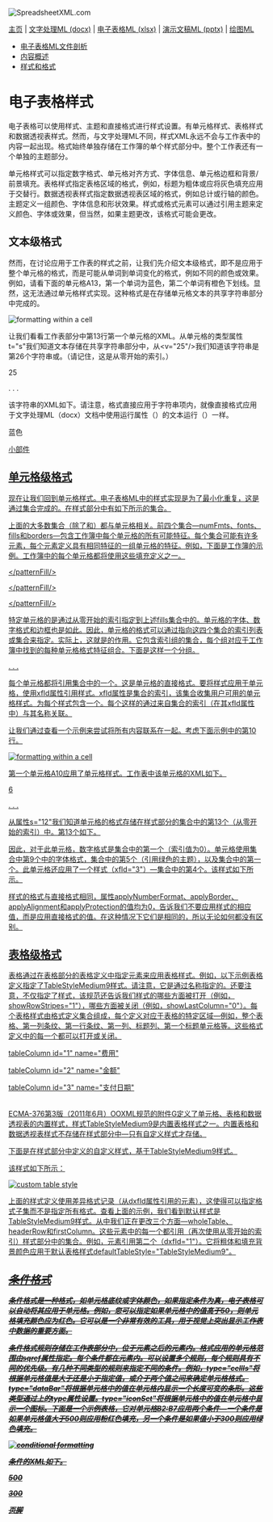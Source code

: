 ![SpreadsheetXML.com](ssImages\SpreadsheetMLBanner.png)

[主页](index.md) | [文字处理ML (docx)](anatomyofOOXML.md) | [电子表格ML (xlsx)](anatomyofOOXML-xlsx.md) | [演示文稿ML (pptx)](anatomyofOOXML-pptx.md) | [绘图ML](drwOverview.md)

- [电子表格ML文件剖析](anatomyofOOXML-xlsx.md)
- [内容概述](SScontentOverview.md)
- [样式和格式](SSstyles.md)

# 电子表格样式

电子表格可以使用样式、主题和直接格式进行样式设置。有单元格样式、表格样式和数据透视表样式。然而，与文字处理ML不同，样式XML永远不会与工作表中的内容一起出现。格式始终单独存储在工作簿的单个样式部分中。整个工作表还有一个单独的主题部分。

单元格样式可以指定数字格式、单元格对齐方式、字体信息、单元格边框和背景/前景填充。表格样式指定表格区域的格式，例如，标题为粗体或应将灰色填充应用于交替行。数据透视表样式指定数据透视表区域的格式，例如总计或行轴的颜色。主题定义一组颜色、字体信息和形状效果。样式或格式元素可以通过引用主题来定义颜色、字体或效果，但当然，如果主题更改，该格式可能会更改。

## 文本级格式

然而，在讨论应用于工作表的样式之前，让我们先介绍文本级格式，即不是应用于整个单元格的格式，而是可能从单词到单词变化的格式，例如不同的颜色或效果。例如，请看下面的单元格A13，第一个单词为蓝色，第二个单词有橙色下划线。显然，这无法通过单元格样式实现。这种格式是在存储单元格文本的共享字符串部分中完成的。

![formatting within a cell](ssImages\SSstyles1.gif)

让我们看看工作表部分中第13行第一个单元格的XML。从单元格的类型属性t="s"我们知道文本存储在共享字符串部分中，从<v="25"/>我们知道该字符串是第26个字符串或<si>。（请记住，这是从零开始的索引。）

<row r="13">

<c r="A13" t="s">

<v>25</v>

</c>

. . .

</row>

该字符串的XML如下。请注意，格式直接应用于字符串项内，就像直接格式应用于文字处理ML（docx）文档中使用运行属性（<rPr>）的文本运行（<r>）一样。

<si>

<r>

<rPr>

<sz val="11"/>

<color theme="4"/>

<rFont val="Calibri"/>

<family val="2"/>

<scheme val="minor"/>

</rPr>

<t>蓝色</t>

</r>

<r>

<rPr>

<sz val="11"/>

<color theme="1"/>

<rFont val="Calibri"/>

<family val="2"/>

<scheme val="minor"/>

</rPr>

<t xml:space="preserve"> </t>

</r>

<r>

<rPr>

<u/>

<sz val="11"/>

<color theme="9"/>

<rFont val="Calibri"/>

<family val="2"/>

<scheme val="minor"/>

</rPr>

<t>小部件</t>

</r>

</si>

## 单元格级格式

现在让我们回到单元格样式。电子表格ML中的样式实现是为了最小化重复，这是通过集合完成的。在样式部分中有如下所示的集合。

<stylesheet xmls="http://schemas.openxmlformats.org/spreadsheetml/2006/main">

<numFmts/>

<fonts/>

<fills/>

<borders/>

<cellStyleXfs/>

<cellXfs/>

<cellStyles/>

<dxfs/>

<tableStyles/>

</stylesheet>

上面的大多数集合（除了<dxfs>和<tableStyles>）都与单元格相关。前四个集合—numFmts、fonts、fills和borders—包含工作簿中每个单元格的所有可能特征。每个集合可能有许多元素，每个元素定义具有相同特征的一组单元格的特征。例如，下面是工作簿的<fills>示例。工作簿中的每个单元格都将使用这些填充定义之一。

<fills count="5">

<fill>

<patternFill patternType="none"/>

</fill>

<fill>

<patternFill patternType="gray125"/>

</fill>

<fill>

<patternFill patternType="solid">

<fgColor rgb="FFFFEB9C"/>

</patternFill/>

</fill>

<fill>

<patternFill patternType="solid">

<fgColor theme="5" tint="0.39997558519241921"/>

<bgColor indexed="65"/>

</patternFill/>

</fill>

<fill>

<patternFill patternType="solid">

<fgColor rgb="FFC6EFCE"/>

</patternFill/>

</fill>

</fills>

特定单元格的<fill>是通过从零开始的索引指定到上述fills集合中的。单元格的字体、数字格式和边框也是如此。因此，单元格的格式可以通过指向这四个集合的索引列表或集合来指定。实际上，这就是<cellXfs>的作用。它包含索引组的集合，每个组对应于工作簿中找到的每种单元格格式特征组合。下面是这样一个分组。

<cellXfs count="14">

<xf numFmtId="0" fontId="0" fillId="0" borderId="0" xfId="0"/>

. . .

</cellXfs>

每个单元格都将引用<cellXfs>集合中的一个<xf>。这是单元格的直接格式。要将样式应用于单元格，<xf>使用xfId属性引用样式。xfId属性是<cellStyleXFs>集合的索引，该集合收集用户可用的单元格样式。<cellStyleXFs>为每个样式包含一个<xf>。每个这样的<xf>通过来自<cellStyles>集合的索引（在其xfId属性中）与其名称关联。

让我们通过查看一个示例来尝试将所有内容联系在一起。考虑下面示例中的第10行。

![formatting within a cell](ssImages\SSstyles2.gif)

第一个单元格A10应用了单元格样式。工作表中该单元格的XML如下。

<row r="10">

<c r="A10" s="12" t="s">

<v>6</v>

</c>

. . .

</row>

从属性s="12"我们知道单元格的格式存储在样式部分的<cellXfs>集合中的第13个（从零开始的索引）<xf>中。第13个<xf>如下。

<xf numFmtId="0" fontId="8" fillId="4" borderId="0" xfId="3"/>

因此，对于此单元格，数字格式是<numFmts>集合中的第一个（索引值为0）。单元格使用<fonts>集合中第9个<font>中的字体格式，<fills>集合中的第5个<fill>（引用绿色的主题），以及<borders>集合中的第一个<border>。此单元格还应用了一个样式（xfId="3"）—<cellStyleXfs>集合中的第4个<xf>。该样式如下所示。

<xf numFmtId="0" fontId="8" fillId="4" borderId="0" applyNumberFormat="0" applyBorder="0" applyAlignment="0" applyProtection="0"/>

样式的格式与直接格式相同，属性applyNumberFormat、applyBorder、applyAlignment和applyProtection的值均为0，告诉我们不要应用样式的相应值，而是应用直接格式的值。在这种情况下它们是相同的，所以无论如何都没有区别。

## 表格级格式

表格通过在表格部分的表格定义中指定<tableStyleInfo>元素来应用表格样式。例如，以下示例表格定义指定了TableStyleMedium9样式。请注意，它是通过名称指定的。还要注意，不仅指定了样式，该规范还告诉我们样式的哪些方面被打开（例如，showRowStripes="1"），哪些方面被关闭（例如，showLastColumn="0"）。每个表格样式由格式定义集合组成，每个定义对应于表格的特定区域—例如，整个表格、第一列条纹、第一行条纹、第一列、标题列、第一个标题单元格等。这些格式定义中的每一个都可以打开或关闭。

<table xmlns="http://schemas.openxmlformats.org/spreadsheetml/2006/main" id="1" name="Table1" displayName="Table1" ref="A18:C22" totalRowShown="0">

<autoFilter ref="A18:C22"/>

<tableColumns count="3">

tableColumn id="1" name="费用"

tableColumn id="2" name="金额"

tableColumn id="3" name="支付日期"

</tableColumns>

<tableStyleInfo name="TableStyleMedium9" showFirstColumn="0" showLastColumn="0" showRowStripes="1" showColumnStripes="0"/>

</table>

ECMA-376第3版（2011年6月）OOXML规范的附件G定义了单元格、表格和数据透视表的内置样式，样式TableStyleMedium9是内置表格样式之一。内置表格和数据透视表样式不存储在样式部分中—只有自定义样式才存储。

下面是在样式部分中定义的自定义样式，基于TableStyleMedium9样式。

<tableStyles count="1" defaultTableStyle="TableStyleMedium9" defaultPivotStyle="PivotStyleLight16">

<tableStyle name="My Custom Table Style" pivot="0" count="3">

<tableStyleElement type="wholeTable" dxfId="2">

<tableStyleElement type="headerRow" dxfId="1">

<tableStyleElement type="firstColumn" dxfId="0">

</tableStyle>

</tableStyles>

该样式如下所示：

![custom table style](ssImages\SSstyles3.gif)

上面的样式定义使用差异格式记录（从dxfId属性引用的<dxf>元素），这使得可以指定格式子集而不是指定所有格式。查看上面的示例，我们看到默认样式是TableStyleMedium9样式。从中我们正在更改三个方面—wholeTable、headerRow和firstColumn。这些元素中的每一个都引用（再次使用从零开始的索引）样式部分中的<dxfs>集合。例如，<headerRow>元素引用第二个<dxf>（dxfId="1"）。它将粗体和填充背景颜色应用于默认表格样式defaultTableStyle="TableStyleMedium9"。

<dxfs count="3">

<dxf>

<font>

<b val="0"/>

<i/>

<strike/>

</font>

<fill>

<patternFill>

<bgColor theme="2" tint="-0.2499465926081701"/>

</patternFill>

</fill>

</dxf>

<dxf>

<font>

<b/>

<i val="0"/>

<strike val="0"/>

</font>

<fill>

<patternFill>

<bgColor theme="8" tint="0.59996337778862885"/>

</patternFill>

</fill>

</dxf>

<dxf>

<fill>

<patternFill>

<bgColor theme="5" tint="0.59996337778862885"/>

</patternFill>

</fill>

<border>

<left style="hair">

<color auto="1"/>

</left>

<right style="hair">

<color auto="1"/>

</right>

<top style="hair">

<color auto="1"/>

</top>

<bottom style="hair">

<color auto="1"/>

</bottom>

<vertical style="hair">

<color auto="1"/>

</vertical>

<horizontal style="hair">

<color auto="1"/>

</horizontal>

</border>

</dxf>

</dxfs>

## 条件格式

条件格式是一种格式，如单元格底纹或字体颜色，如果指定条件为真，电子表格可以自动将其应用于单元格。例如，您可以指定如果单元格中的值高于50，则单元格填充颜色应为红色。它可以是一个非常有效的工具，用于视觉上突出显示工作表中数据的重要方面。

条件格式规则存储在工作表部分中，位于<sheetData>元素之后的<conditionalFormatting>元素内。格式应用的单元格范围由sqref属性指定。每个条件都在<cfRule>元素内。可以设置多个规则，每个规则具有不同的优先级。有几种不同类型的规则来指定不同的条件。例如，type="cellIs"将根据单元格值是大于还是小于指定值，或介于两个值之间来确定单元格格式。type="dataBar"将根据单元格中的值在单元格内显示一个长度可变的条形。这些类型通过<cfRule>上的type属性设置。type="iconSet"将根据单元格中的值在单元格中显示一个图标。下面是一个示例表格，它对单元格B2:B7应用两个条件—一个条件是如果单元格值大于500则应用粉红色填充，另一个条件是如果值小于300则应用绿色填充。

![conditional formatting](ssImages\SSstyles4.gif)

条件的XML如下。

<conditionalFormatting sqref="B2:B7">

<cfRule type="cellIs" dxfId="0" priority="2" operator="greaterThan">

<formula>500</formula>

</cfRule>

<cfRule type="cellIs" dxfId="1" priority="1" operator="lessThan">

<formula>300</formula>

</cfRule>

</conditionalFormatting>

页脚
